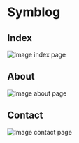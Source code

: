 # Symblog

## Index
![Image index page](/blog/img-git/index.png)

## About
![Image about page](/blog/img-git/about.png)

## Contact
![Image contact page](/blog/img-git/contact.png)